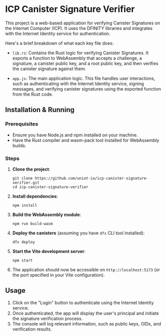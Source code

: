 # ICP Canister Signature Verifier

This project is a web-based application for verifying Canister Signatures on the Internet Computer (ICP). It uses the DFINITY libraries and integrates with the Internet Identity service for authentication.

Here's a brief breakdown of what each key file does:

- `lib.rs`: Contains the Rust logic for verifying Canister Signatures. It exports a function to WebAssembly that accepts a challenge, a signature, a canister public key, and a root public key, and then verifies the canister signature against them.

- `app.js`: The main application logic. This file handles user interactions, such as authenticating with the Internet Identity service, signing messages, and verifying canister signatures using the exported function from the Rust code.

## Installation & Running

### Prerequisites

- Ensure you have Node.js and npm installed on your machine.
- Have the Rust compiler and wasm-pack tool installed for WebAssembly builds.

### Steps

1. **Clone the project**:

   ```
   git clone https://github.com/uniot-io/icp-canister-signature-verifier.git
   cd icp-canister-signature-verifier
   ```

2. **Install dependencies**:

   ```
   npm install
   ```

3. **Build the WebAssembly module**:

   ```
   npm run build-wasm
   ```

4. **Deploy the canisters** (assuming you have `dfx` CLI tool installed):

   ```
   dfx deploy
   ```

5. **Start the Vite development server**:

   ```
   npm start
   ```

6. The application should now be accessible on `http://localhost:5173` (or the port specified in your Vite configuration).

## Usage

1. Click on the "Login" button to authenticate using the Internet Identity service.
2. Once authenticated, the app will display the user's principal and initiate the signature verification process.
3. The console will log relevant information, such as public keys, OIDs, and verification results.

